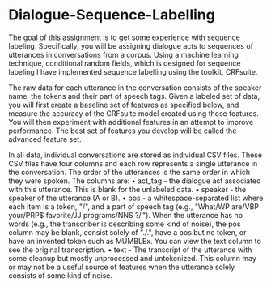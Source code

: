 # Dialogue-Sequence-Labelling

The goal of this assignment is to get some experience with sequence labeling. Specifically, you
will be assigning dialogue acts to sequences of utterances in conversations from a corpus.
Using a machine learning technique, conditional random fields, which is designed for sequence labeling I have implemented sequence labelling
using the toolkit, CRFsuite.

The raw data for each utterance in the conversation consists of the speaker name, the tokens and
their part of speech tags. Given a labeled set of data, you will first create a baseline set of
features as specified below, and measure the accuracy of the CRFsuite model created using those
features. You will then experiment with additional features in an attempt to improve
performance. The best set of features you develop will be called the advanced feature set.


In all data, individual conversations are stored as individual CSV files. These CSV files have
four columns and each row represents a single utterance in the conversation. The order of the
utterances is the same order in which they were spoken. The columns are:
• act_tag - the dialogue act associated with this utterance. This is blank for the unlabeled data.
• speaker - the speaker of the utterance (A or B).
• pos - a whitespace-separated list where each item is a token, "/", and a part of speech tag (e.g.,
"What/WP are/VBP your/PRP$ favorite/JJ programs/NNS ?/."). When the utterance has no words
(e.g., the transcriber is describing some kind of noise), the pos column may be blank, consist
solely of "./.", have a pos but no token, or have an invented token such as MUMBLEx. You can
view the text column to see the original transcription.
• text - The transcript of the utterance with some cleanup but mostly unprocessed and untokenized.
This column may or may not be a useful source of features when the utterance solely consists of
some kind of noise.
